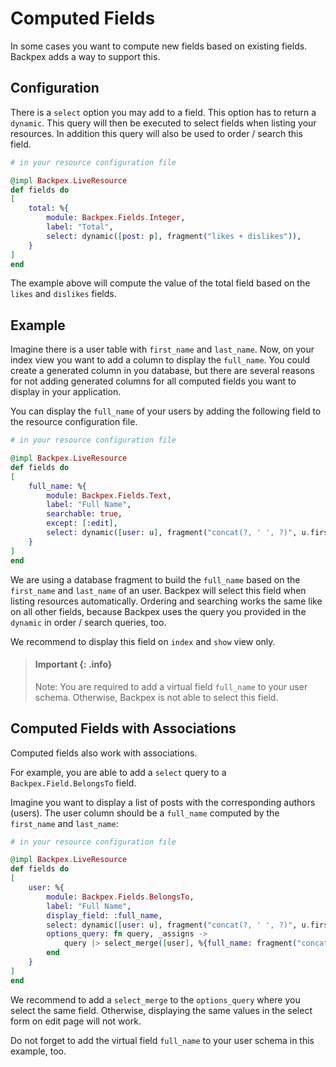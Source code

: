 # Computed Fields

In some cases you want to compute new fields based on existing fields. Backpex adds a way to support this.

## Configuration

There is a `select` option you may add to a field. This option has to return a `dynamic`. This query will then be executed to select fields when listing your resources. In addition this query will also be used to order / search this field.

```elixir
# in your resource configuration file

@impl Backpex.LiveResource
def fields do
[
    total: %{
        module: Backpex.Fields.Integer,
        label: "Total",
        select: dynamic([post: p], fragment("likes + dislikes")),
    }
]
end
```

The example above will compute the value of the total field based on the `likes` and `dislikes` fields.

## Example

Imagine there is a user table with `first_name` and `last_name`. Now, on your index view you want to add a column to display the `full_name`. You could create a generated column in you database, but there are several reasons for not adding generated columns for all computed fields you want to display in your application.

You can display the `full_name` of your users by adding the following field to the resource configuration file.

```elixir
# in your resource configuration file

@impl Backpex.LiveResource
def fields do
[
    full_name: %{
        module: Backpex.Fields.Text,
        label: "Full Name",
        searchable: true,
        except: [:edit],
        select: dynamic([user: u], fragment("concat(?, ' ', ?)", u.first_name, u.last_name))
    }
]
end
```

We are using a database fragment to build the `full_name` based on the `first_name` and `last_name` of an user. Backpex will select this field when listing resources automatically. Ordering and searching works the same like on all other fields, because Backpex uses the query you provided in the `dynamic` in order / search queries, too.

We recommend to display this field on `index` and `show` view only.

> #### Important {: .info}
>
> Note: You are required to add a virtual field `full_name` to your user schema. Otherwise, Backpex is not able to select this field.

## Computed Fields with Associations

Computed fields also work with associations.

For example, you are able to add a `select` query to a `Backpex.Field.BelongsTo` field.

Imagine you want to display a list of posts with the corresponding authors (users). The user column should be a `full_name` computed by the `first_name` and `last_name`:

```elixir
# in your resource configuration file

@impl Backpex.LiveResource
def fields do
[
    user: %{
        module: Backpex.Fields.BelongsTo,
        label: "Full Name",
        display_field: :full_name,
        select: dynamic([user: u], fragment("concat(?, ' ', ?)", u.first_name, u.last_name)),
        options_query: fn query, _assigns ->
            query |> select_merge([user], %{full_name: fragment("concat(?, ' ', ?)", user.first_name, user.last_name)})
        end
    }
]
end
```

We recommend to add a `select_merge` to the `options_query` where you select the same field. Otherwise, displaying the same values in the select form on edit page will not work.

Do not forget to add the virtual field `full_name` to your user schema in this example, too.
